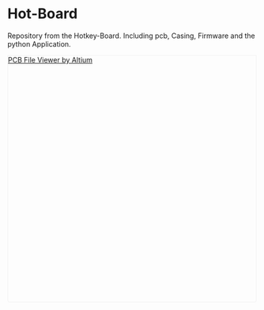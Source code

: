 # Hot-Board

Repository from the Hotkey-Board. Including pcb, Casing, Firmware and the python Application.

<script src="https://viewer.altium.com/client/static/js/embed.js"></script>

<div class="altium-ecad-viewer" data-project-src="3f86d80e-5f7f-44f8-b23c-3199f08e80fc" style="border-radius: 0px 0px 4px 4px; height: 500px; border-style: solid; border-width: 1px; border-color: rgb(241, 241, 241); overflow: hidden; max-width: 1280px; max-height: 700px; box-sizing: border-box;"><a href=”https://www.altium.com/viewer/”>PCB File Viewer by Altium</a></div>
